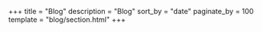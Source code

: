 +++
title = "Blog"
description = "Blog"
sort_by = "date"
paginate_by = 100
template = "blog/section.html"
+++
